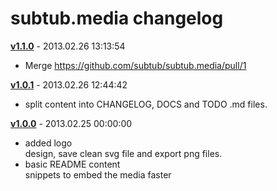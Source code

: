 # subtub.media changelog

**[v1.1.0](https://github.com/subtub/subtub.media/tree/v1.1.0)** - 2013.02.26 13:13:54

- Merge https://github.com/subtub/subtub.media/pull/1

**[v1.0.1](https://github.com/subtub/subtub.media/tree/v1.0.0)** - 2013.02.26 12:44:42

- split content into CHANGELOG, DOCS and TODO .md files.

**[v1.0.0](https://github.com/subtub/subtub.media/tree/v1.0.0)** - 2013.02.25 00:00:00

- added logo  
  design, save clean svg file and export png files.
- basic README content  
  snippets to embed the media faster
